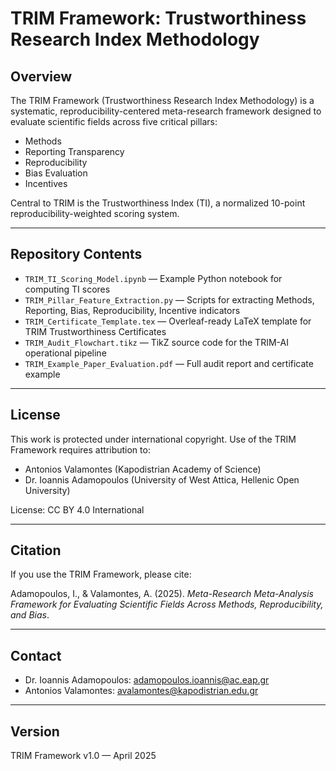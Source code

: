 # TRIM Framework: Trustworthiness Research Index Methodology

## Overview
The TRIM Framework (Trustworthiness Research Index Methodology) is a systematic, reproducibility-centered meta-research framework designed to evaluate scientific fields across five critical pillars:

- Methods
- Reporting Transparency
- Reproducibility
- Bias Evaluation
- Incentives

Central to TRIM is the Trustworthiness Index (TI), a normalized 10-point reproducibility-weighted scoring system.

---

## Repository Contents
- `TRIM_TI_Scoring_Model.ipynb` — Example Python notebook for computing TI scores
- `TRIM_Pillar_Feature_Extraction.py` — Scripts for extracting Methods, Reporting, Bias, Reproducibility, Incentive indicators
- `TRIM_Certificate_Template.tex` — Overleaf-ready LaTeX template for TRIM Trustworthiness Certificates
- `TRIM_Audit_Flowchart.tikz` — TikZ source code for the TRIM-AI operational pipeline
- `TRIM_Example_Paper_Evaluation.pdf` — Full audit report and certificate example

---

## License
This work is protected under international copyright.
Use of the TRIM Framework requires attribution to:
- Antonios Valamontes (Kapodistrian Academy of Science)
- Dr. Ioannis Adamopoulos (University of West Attica, Hellenic Open University)

License: CC BY 4.0 International

---

## Citation
If you use the TRIM Framework, please cite:

Adamopoulos, I., & Valamontes, A. (2025). *Meta-Research Meta-Analysis Framework for Evaluating Scientific Fields Across Methods, Reproducibility, and Bias*.

---

## Contact
- Dr. Ioannis Adamopoulos: [adamopoulos.ioannis@ac.eap.gr](mailto:adamopoulos.ioannis@ac.eap.gr)
- Antonios Valamontes: [avalamontes@kapodistrian.edu.gr](mailto:avalamontes@kapodistrian.edu.gr)

---

## Version
TRIM Framework v1.0 — April 2025
